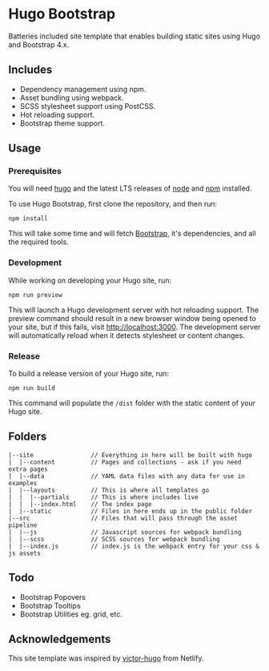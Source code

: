 # Hugo Bootstrap

Batteries included site template that enables building static sites using Hugo and Bootstrap 4.x.

## Includes

* Dependency management using npm.
* Asset bundling using webpack.
* SCSS stylesheet support using PostCSS.
* Hot reloading support.
* Bootstrap theme support.

## Usage

### Prerequisites

You will need [hugo](https://gohugo.io/) and the latest LTS releases of [node](https://nodejs.org/en/) and [npm](https://www.npmjs.com/) installed.

To use Hugo Bootstrap, first clone the repository, and then run:

```
npm install
```

This will take some time and will fetch [Bootstrap](https://getbootstrap.com/), it's dependencies, and all the required tools.

### Development

While working on developing your Hugo site, run:

```
npm run preview
```

This will launch a Hugo development server with hot reloading support. The preview command should 
result in a new browser window being opened to your site, but if this fails, visit 
[http://localhost:3000](http://localhost:3000). The development server will automatically reload when
it detects stylesheet or content changes.

### Release

To build a release version of your Hugo site, run:

```
npm run build
```

This command will populate the `/dist` folder with the static content of your Hugo site.

## Folders

```
|--site                // Everything in here will be built with hugo
|  |--content          // Pages and collections - ask if you need extra pages
|  |--data             // YAML data files with any data for use in examples
|  |--layouts          // This is where all templates go
|  |  |--partials      // This is where includes live
|  |  |--index.html    // The index page
|  |--static           // Files in here ends up in the public folder
|--src                 // Files that will pass through the asset pipeline
|  |--js               // Javascript sources for webpack bundling
|  |--scss             // SCSS sources for webpack bundling
|  |--index.js         // index.js is the webpack entry for your css & js assets
```

## Todo

* Bootstrap Popovers
* Bootstrap Tooltips
* Bootstrap Utilities eg. grid, etc.

## Acknowledgements

This site template was inspired by [victor-hugo](https://github.com/netlify-templates/victor-hugo) from Netlify.
